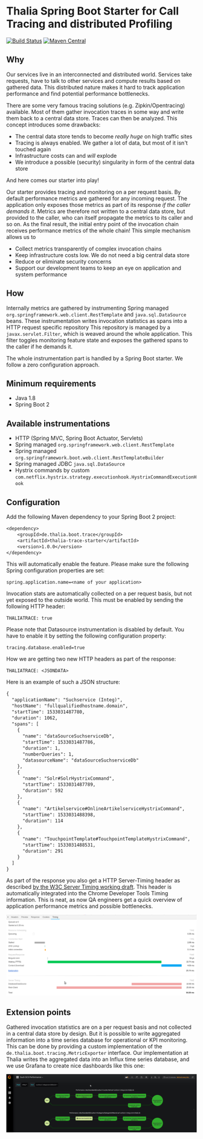 # Thalia Spring Boot Starter for Call Tracing and distributed Profiling

[![Build Status](https://travis-ci.org/ThaliaBuecherGmbH/thalia-trace-starter.svg?branch=master)](https://travis-ci.org/ThaliaBuecherGmbH/thalia-trace-starter) [![Maven Central](https://maven-badges.herokuapp.com/maven-central/de.thalia.boot.trace/thalia-trace-starter/badge.svg)](https://maven-badges.herokuapp.com/maven-central/de.thalia.boot.trace/thalia-trace-starter)

## Why

Our services live in an interconnected and distributed world. Services take requests, have to talk to other services
and compute results based on gathered data. This distributed nature makes it hard to track application performance and
find potential performance bottlenecks. 

There are some very famous tracing solutions (e.g. Zipkin/Opentracing) available. Most of them gather invocation traces in some way
and write them back to a central data store. Traces can then be analyzed. This concept introduces some drawbacks:

* The central data store tends to become *really huge* on high traffic sites
* Tracing is always enabled. We gather a lot of data, but most of it isn't touched again
* Infrastructure costs can and *will* explode
* We introduce a possible (security) singularity in form of the central data store

And here comes our starter into play!

Our starter provides tracing and monitoring on a per request basis. By default performance
metrics are gathered for any incoming request. The application only exposes those metrics as 
part of its response *if the caller demands it*. Metrics are therefore not written to a central data store, 
but provided to the caller, who can itself propagate the metrics to its caller and so on. As the final result, 
the initial entry point of the invocation chain receives performance metrics of the whole chain!
This simple mechanism allows us to

* Collect metrics transparently of complex invocation chains
* Keep infrastructure costs low. We do not need a big central data store
* Reduce or eliminate security concerns
* Support our development teams to keep an eye on application and system performance

## How

Internally metrics are gathered by instrumenting Spring managed `org.springframework.web.client.RestTemplate` 
and `java.sql.DataSource` beans. These instrumentation writes invocation statistics as spans into a HTTP request specific repository
This repository is managed by a `javax.servlet.Filter`, which is weaved around the whole application. This
filter toggles monitoring feature state and exposes the gathered spans to the caller if he demands it.

The whole instrumentation part is handled by a Spring Boot starter. We follow a zero
configuration approach.

## Minimum requirements

* Java 1.8
* Spring Boot 2

## Available instrumentations

* HTTP (Spring MVC, Spring Boot Actuator, Servlets)
* Spring managed `org.springframework.web.client.RestTemplate`
* Spring managed `org.springframework.boot.web.client.RestTemplateBuilder`
* Spring managed JDBC `java.sql.DataSource`
* Hystrix commands by custom `com.netflix.hystrix.strategy.executionhook.HystrixCommandExecutionHook`

## Configuration

Add the following Maven dependency to your Spring Boot 2 project:

```
<dependency>
    <groupId>de.thalia.boot.trace</groupId>
    <artifactId>thalia-trace-starter</artifactId>
    <version>1.0.0</version>
</dependency>
```

This will automatically enable the feature. Please make sure the following Spring configuration
properties are set:

```
spring.application.name=<name of your application>
```

Invocation stats are automatically collected on
a per request basis, but not yet exposed to the outside world. This must be enabled by sending
the following HTTP header:

```
THALIATRACE: true
```

Please note that Datasource instrumentation is disabled by default. You have to enable it by 
setting the following configuration property:

```
tracing.database.enabled=true
```

How we are getting two new HTTP headers as part of the response:

```
THALIATRACE: <JSONDATA>
``` 

Here is an example of such a JSON structure:

```
{
  "applicationName": "Suchservice (Integ)",
  "hostName": "fullqualifiedhostname.domain",
  "startTime": 1533031487780,
  "duration": 1062,
  "spans": [
    {
      "name": "dataSourceSuchserviceDb",
      "startTime": 1533031487786,
      "duration": 1,
      "numberQueries": 1,
      "datasourceName": "dataSourceSuchserviceDb"
    },
    {
      "name": "Solr#SolrHystrixCommand",
      "startTime": 1533031487789,
      "duration": 592
    },
    {
      "name": "Artikelservice#OnlineArtikelserviceHystrixCommand",
      "startTime": 1533031488398,
      "duration": 114
    },
    {
      "name": "TouchpointTemplate#TouchpointTemplateHystrixCommand",
      "startTime": 1533031488531,
      "duration": 291
    }
  ]
}
```

As part of the response you also get a HTTP Server-Timing header as 
described [by the W3C Server Timing working draft](https://www.w3.org/TR/server-timing).
This header is automatically integrated into the Chrome Developer Tools Timing information. This is neat,
as now QA engineers get a quick overview of application performance metrics and possible
bottlenecks. 

![Server timing in Chrome Dev Tools](doc/servertiming.png)

## Extension points

Gathered invocation statistics are on a per request basis and not collected in a central data store by
design. But it is possible to write aggregated information into a time series database for operational
or KPI monitoring. This can be done by providing a custom implementation of the 
`de.thalia.boot.tracing.MetricExporter` interface. Our implementation at Thalia writes the aggregated
data into an Influx time series database, and we use Grafana to create nice dashboards like this one:

![Example dashboard](doc/exampledashboard.png)
